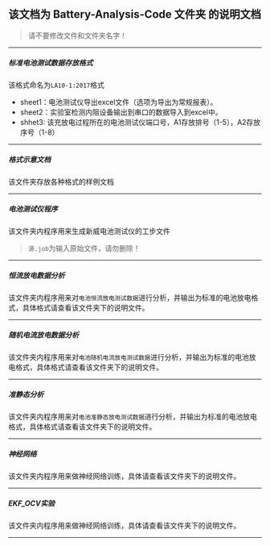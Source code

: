 ## 该文档为 Battery-Analysis-Code 文件夹 的说明文档
>请不要修改文件和文件夹名字！

***
##### 标准电池测试数据存放格式
该格式命名为`LA10-1:2017`格式
- sheet1：电池测试仪导出excel文件（选项为导出为常规报表）。
- sheet2：实验室检测内阻设备输出到串口的数据导入到excel中。
- shhet3: 该充放电过程所在的电池测试仪端口号，A1存放排号（1-5），A2存放序号（1-8）
***
##### 格式示意文档
该文件夹存放各种格式的样例文档
***
##### 电池测试仪程序
该文件夹内程序用来生成新威电池测试仪的工步文件
>`源.job`为输入原始文件，请勿删除！

***
##### 恒流放电数据分析
该文件夹内程序用来对`电池恒流放电测试数据`进行分析，并输出为标准的电池放电格式，具体格式请查看该文件夹下的说明文件。
***
##### 随机电流放电数据分析
该文件夹内程序用来对`电池随机电流放电测试数据`进行分析，并输出为标准的电池放电格式，具体格式请查看该文件夹下的说明文件。
***
##### 准静态分析
该文件夹内程序用来对`电池准静态放电测试数据`进行分析，并输出为标准的电池放电格式，具体格式请查看该文件夹下的说明文件。
***
##### 神经网络
该文件夹内程序用来做神经网络训练，具体请查看该文件夹下的说明文件。
***
##### EKF_OCV实验
该文件夹内程序用来做神经网络训练，具体请查看该文件夹下的说明文件。
***
